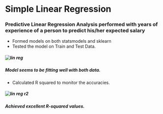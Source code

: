 # Simple Linear Regression
### Predictive Linear Regression Analysis performed with years of experience of a person to predict his/her expected salary
* Formed models on both statsmodels and sklearn
* Tested the model on Train and Test Data.
##### ![lin reg](https://user-images.githubusercontent.com/86224563/133208455-2d506b7c-a5c3-412a-bda2-e4fca2b2e608.PNG) 
##### Model seems to be fitting well with both data.
* Calculated R squared to monitor the accuracies.
##### ![lin reg r2](https://user-images.githubusercontent.com/86224563/133208605-3076774c-c9c7-4ac9-b5ea-ca1cfe91765e.PNG)
##### Achieved excellent R-squared values.
